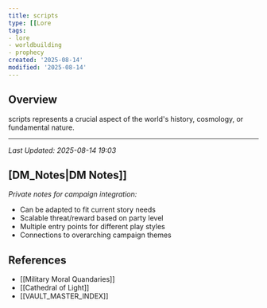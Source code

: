 ```yaml
---
title: scripts
type: [[Lore
tags:
- lore
- worldbuilding
- prophecy
created: '2025-08-14'
modified: '2025-08-14'
---
```


## Overview

scripts represents a crucial aspect of the world's history, cosmology, or fundamental nature.

---

*Last Updated: 2025-08-14 19:03*

## [DM_Notes|DM Notes]]

*Private notes for campaign integration:*
- Can be adapted to fit current story needs
- Scalable threat/reward based on party level
- Multiple entry points for different play styles
- Connections to overarching campaign themes

## References

- [[Military Moral Quandaries]]
- [[Cathedral of Light]]
- [[VAULT_MASTER_INDEX]]
